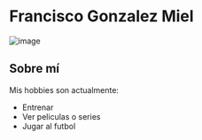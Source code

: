 # Francisco Gonzalez Miel
![image](https://github.com/pdepjuevesTT/2024-presentacion-franm1313/assets/164399517/daa0b6e5-1ec7-4645-8d4d-6477ea2ca908)

## Sobre mí
Mis hobbies son actualmente:
- Entrenar
- Ver peliculas o series
- Jugar al futbol

  
  


